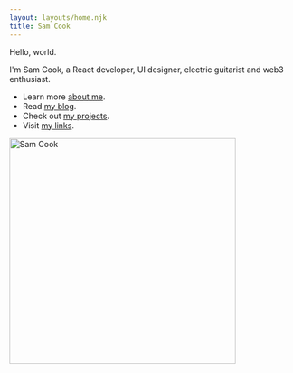 ```yaml
---
layout: layouts/home.njk
title: Sam Cook
---
```


Hello, world.

I'm Sam Cook, a React developer, UI designer, electric guitarist and web3 enthusiast.

<ul>
  <li class="arrow-list">
    Learn more <a href="{{ 'about/' | url }}">about me</a>.
  </li>
  <li class="arrow-list">
    Read <a href="{{ 'blog/' | url }}">my blog</a>.
  </li>
  <li class="arrow-list">
    Check out <a href="https://github.com/telekstr" target="_blank" rel="noreferrer">my projects</a>.
  </li>
  <li class="arrow-list">
    Visit <a href="{{ 'links/' | url }}">my links</a>.
  </li>
</ul>

<img src="../img/prof.jpg" alt="Sam Cook" width="400" height="400">
